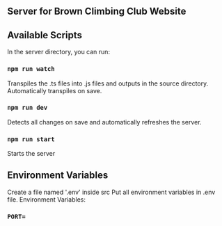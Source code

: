 ## Server for Brown Climbing Club Website

## Available Scripts

In the server directory, you can run:

### `npm run watch`

Transpiles the .ts files into .js files and outputs in the source directory. Automatically transpiles on save.

### `npm run dev`

Detects all changes on save and automatically refreshes the server.

### `npm run start`

Starts the server

## Environment Variables

Create a file named '.env' inside src
Put all environment variables in .env file.
Environment Variables:

### `PORT=`
